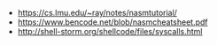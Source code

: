 - https://cs.lmu.edu/~ray/notes/nasmtutorial/
- https://www.bencode.net/blob/nasmcheatsheet.pdf
- http://shell-storm.org/shellcode/files/syscalls.html
